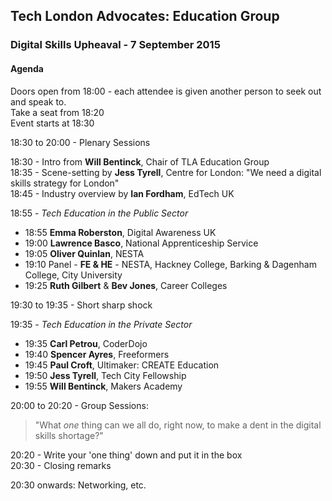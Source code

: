 ## Tech London Advocates: Education Group
### Digital Skills Upheaval - 7 September 2015

#### Agenda

Doors open from 18:00 - each attendee is given another person to seek out and speak to.  
Take a seat from 18:20  
Event starts at 18:30  

18:30 to 20:00 - Plenary Sessions

18:30 - Intro from **Will Bentinck**, Chair of TLA Education Group  
18:35 - Scene-setting by **Jess Tyrell**, Centre for London: "We need a digital skills strategy for London"  
18:45 - Industry overview by **Ian Fordham**, EdTech UK  

18:55 - *Tech Education in the Public Sector*  
- 18:55 **Emma Roberston**, Digital Awareness UK  
- 19:00 **Lawrence Basco**, National Apprenticeship Service  
- 19:05 **Oliver Quinlan**, NESTA
- 19:10 Panel - **FE & HE** - NESTA, Hackney College, Barking & Dagenham College, City University
- 19:25 **Ruth Gilbert** & **Bev Jones**, Career Colleges

19:30 to 19:35 - Short sharp shock

19:35 - *Tech Education in the Private Sector*
- 19:35 **Carl Petrou**, CoderDojo
- 19:40 **Spencer Ayres**, Freeformers
- 19:45 **Paul Croft**, Ultimaker: CREATE Education
- 19:50 **Jess Tyrell**, Tech City Fellowship
- 19:55 **Will Bentinck**, Makers Academy

20:00 to 20:20 - Group Sessions: 
>"What *one* thing can we all do, right now, to make a dent in the digital skills shortage?"

20:20 - Write your 'one thing' down and put it in the box  
20:30 - Closing remarks  

20:30 onwards: Networking, etc.

